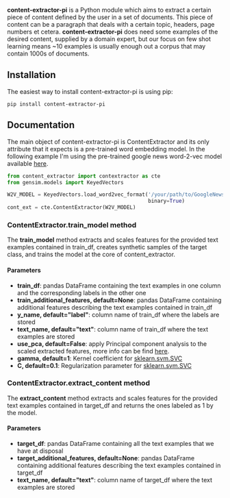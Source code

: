 **content-extractor-pi** is a Python module which aims
to extract a certain piece of content defined by the user in a set of documents. 
This piece of content can be a paragraph that deals with a certain topic, 
headers, page numbers et cetera. **content-extractor-pi** does need some examples of the desired 
content, supplied by a domain expert, but our focus on few shot learning means ~10 
examples is usually enough out a corpus that may contain 1000s of documents. 

Installation
------------

The easiest way to install content-extractor-pi is using pip:

    pip install content-extractor-pi

Documentation
------------
The main object of content-extractor-pi is ContentExtractor and its only attribute that it expects 
is a pre-trained word embedding model. In the following example I'm using the pre-trained
google news word-2-vec model available [here](https://drive.google.com/file/d/0B7XkCwpI5KDYNlNUTTlSS21pQmM/edit?usp=sharing).

```python
from content_extractor import contextractor as cte
from gensim.models import KeyedVectors

W2V_MODEL = KeyedVectors.load_word2vec_format('/your/path/to/GoogleNews-vectors-negative300.bin.gz',
                                              binary=True)
cont_ext = cte.ContentExtractor(W2V_MODEL)
```
### ContentExtractor.train_model method  

The **train_model** method extracts and scales features for the provided text examples contained
in train_df, creates synthetic samples of the target class, and trains
the model at the core of content_extractor.

#### Parameters

- **train_df**: pandas DataFrame containing the text examples in one column and the corresponding 
  labels in the other one
- **train_additional_features, default=None**: pandas DataFrame containing additional features 
  describing the text examples contained in train_df
- **y_name, default="label"**: column name of train_df where the labels are stored
- **text_name, default="text"**: column name of train_df where the text examples are stored
- **use_pca, default=False**: apply Principal component analysis to the scaled extracted features,
  more info can be find [here](https://scikit-learn.org/stable/modules/generated/sklearn.decomposition.PCA.html).
- **gamma, default=1**: Kernel coefficient for [sklearn.svm.SVC](https://scikit-learn.org/stable/modules/generated/sklearn.svm.SVC.html)
- **C, default=0.1**: Regularization parameter for [sklearn.svm.SVC](https://scikit-learn.org/stable/modules/generated/sklearn.svm.SVC.html)

### ContentExtractor.extract_content method  

The **extract_content** method extracts and scales features for the provided text examples
contained in target_df and returns the ones labeled as 1 by the model. 

#### Parameters
- **target_df**: pandas DataFrame containing all the text examples that we have at disposal
- **target_additional_features, default=None**: pandas DataFrame containing additional features 
  describing the text examples contained in target_df
- **text_name, default="text"**: column name of target_df where the text examples are stored

